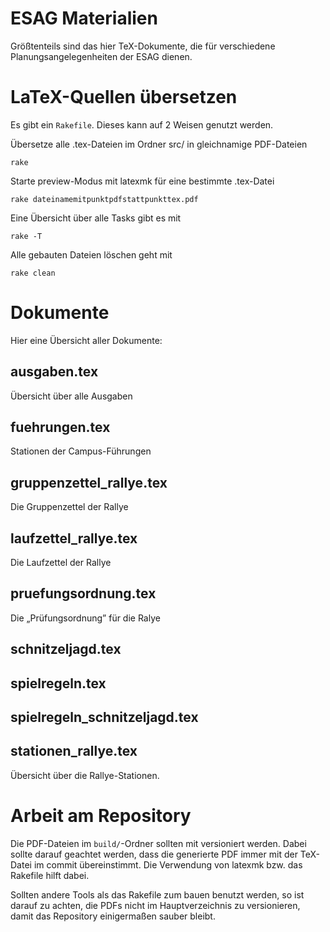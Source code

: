 # ESAG Materialien

Größtenteils sind das hier TeX-Dokumente, die für verschiedene
Planungsangelegenheiten der ESAG dienen.

# LaTeX-Quellen übersetzen

Es gibt ein `Rakefile`. Dieses kann auf 2 Weisen genutzt werden.

Übersetze alle .tex-Dateien im Ordner src/ in gleichnamige PDF-Dateien

    rake

Starte preview-Modus mit latexmk für eine bestimmte .tex-Datei

    rake dateinamemitpunktpdfstattpunkttex.pdf

Eine Übersicht über alle Tasks gibt es mit

    rake -T

Alle gebauten Dateien löschen geht mit

    rake clean

# Dokumente

Hier eine Übersicht aller Dokumente:

## ausgaben.tex

Übersicht über alle Ausgaben

## fuehrungen.tex

Stationen der Campus-Führungen

## gruppenzettel_rallye.tex

Die Gruppenzettel der Rallye

## laufzettel_rallye.tex

Die Laufzettel der Rallye

## pruefungsordnung.tex

Die „Prüfungsordnung” für die Ralye

## schnitzeljagd.tex

## spielregeln.tex

## spielregeln_schnitzeljagd.tex

## stationen_rallye.tex

Übersicht über die Rallye-Stationen.

# Arbeit am Repository

Die PDF-Dateien im `build/`-Ordner sollten mit versioniert werden. Dabei sollte
darauf geachtet werden, dass die generierte PDF immer mit der TeX-Datei im
commit übereinstimmt. Die Verwendung von latexmk bzw. das Rakefile hilft dabei.

Sollten andere Tools als das Rakefile zum bauen benutzt werden, so ist darauf
zu achten, die PDFs nicht im Hauptverzeichnis zu versionieren, damit das
Repository einigermaßen sauber bleibt.
